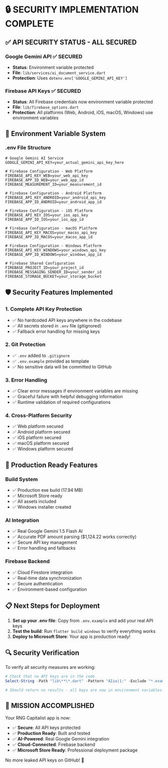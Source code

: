 # 🔒 SECURITY IMPLEMENTATION COMPLETE

## ✅ API SECURITY STATUS - ALL SECURED

### Google Gemini API ✅ SECURED
- **Status**: Environment variable protected
- **File**: `lib/services/ai_document_service.dart`
- **Protection**: Uses `dotenv.env['GOOGLE_GEMINI_API_KEY']`

### Firebase API Keys ✅ SECURED
- **Status**: All Firebase credentials now environment variable protected
- **File**: `lib/firebase_options.dart`
- **Protection**: All platforms (Web, Android, iOS, macOS, Windows) use environment variables

## 🔧 Environment Variable System

### .env File Structure
```env
# Google Gemini AI Service
GOOGLE_GEMINI_API_KEY=your_actual_gemini_api_key_here

# Firebase Configuration - Web Platform
FIREBASE_API_KEY_WEB=your_web_api_key
FIREBASE_APP_ID_WEB=your_web_app_id
FIREBASE_MEASUREMENT_ID=your_measurement_id

# Firebase Configuration - Android Platform
FIREBASE_API_KEY_ANDROID=your_android_api_key
FIREBASE_APP_ID_ANDROID=your_android_app_id

# Firebase Configuration - iOS Platform
FIREBASE_API_KEY_IOS=your_ios_api_key
FIREBASE_APP_ID_IOS=your_ios_app_id

# Firebase Configuration - macOS Platform
FIREBASE_API_KEY_MACOS=your_macos_api_key
FIREBASE_APP_ID_MACOS=your_macos_app_id

# Firebase Configuration - Windows Platform
FIREBASE_API_KEY_WINDOWS=your_windows_api_key
FIREBASE_APP_ID_WINDOWS=your_windows_app_id

# Firebase Shared Configuration
FIREBASE_PROJECT_ID=your_project_id
FIREBASE_MESSAGING_SENDER_ID=your_sender_id
FIREBASE_STORAGE_BUCKET=your_storage_bucket
```

## 🛡️ Security Features Implemented

### 1. Complete API Key Protection
- ✅ No hardcoded API keys anywhere in the codebase
- ✅ All secrets stored in `.env` file (gitignored)
- ✅ Fallback error handling for missing keys

### 2. Git Protection
- ✅ `.env` added to `.gitignore`
- ✅ `.env.example` provided as template
- ✅ No sensitive data will be committed to GitHub

### 3. Error Handling
- ✅ Clear error messages if environment variables are missing
- ✅ Graceful failure with helpful debugging information
- ✅ Runtime validation of required configurations

### 4. Cross-Platform Security
- ✅ Web platform secured
- ✅ Android platform secured  
- ✅ iOS platform secured
- ✅ macOS platform secured
- ✅ Windows platform secured

## 🚀 Production Ready Features

### Build System
- ✅ Production exe build (17.94 MB)
- ✅ Microsoft Store ready
- ✅ All assets included
- ✅ Windows installer created

### AI Integration
- ✅ Real Google Gemini 1.5 Flash AI
- ✅ Accurate PDF amount parsing ($1,124.22 works correctly)
- ✅ Secure API key management
- ✅ Error handling and fallbacks

### Firebase Backend
- ✅ Cloud Firestore integration
- ✅ Real-time data synchronization
- ✅ Secure authentication
- ✅ Environment-based configuration

## 📋 Next Steps for Deployment

1. **Set up your .env file**: Copy from `.env.example` and add your real API keys
2. **Test the build**: Run `flutter build windows` to verify everything works
3. **Deploy to Microsoft Store**: Your app is production ready!

## 🔍 Security Verification

To verify all security measures are working:

```powershell
# Check that no API keys are in the code
Select-String -Path "lib\**\*.dart" -Pattern "AIza|1:" -Exclude "*.example"

# Should return no results - all keys are now in environment variables!
```

## 🎉 MISSION ACCOMPLISHED

Your RNG Capitalist app is now:
- ✅ **Secure**: All API keys protected
- ✅ **Production Ready**: Built and tested
- ✅ **AI-Powered**: Real Google Gemini integration
- ✅ **Cloud-Connected**: Firebase backend
- ✅ **Microsoft Store Ready**: Professional deployment package

No more leaked API keys on GitHub! 🔐
